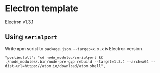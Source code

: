# Electron template

Electron v1.3.1

## Using `serialport`

Write npm script to `package.json`. `--target=x.x.x` is Electron version.

```
"postinstall": "cd node_modules/serialport && ./node_modules/.bin/node-pre-gyp rebuild --target=1.3.1 --arch=x64 --dist-url=https://atom.io/download/atom-shell",
```

